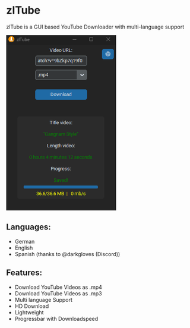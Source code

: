 # zlTube
zlTube is a GUI based YouTube Downloader with multi-language support

![gui](https://raw.githubusercontent.com/zlElo/zlTube/main/zltube.png)


## Languages:
- German
- English
- Spanish (thanks to @darkgloves (Discord))

## Features:
- Download YouTube Videos as .mp4
- Download YouTube Videos as .mp3
- Multi language Support
- HD Download
- Lightweight
- Progressbar with Downloadspeed
